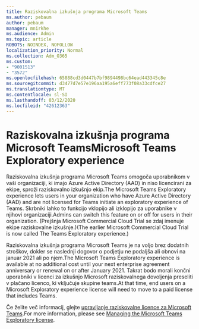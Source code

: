 ```yaml
---
title: Raziskovalna izkušnja programa Microsoft Teams
ms.author: pebaum
author: pebaum
manager: mnirkhe
ms.audience: Admin
ms.topic: article
ROBOTS: NOINDEX, NOFOLLOW
localization_priority: Normal
ms.collection: Adm_O365
ms.custom:
- "9001513"
- "3572"
ms.openlocfilehash: 65888cd3d0447b7bf9894498bc64ead443345c8e
ms.sourcegitcommit: d3477d7e57e196aa195a6eff773f08a33cdfce27
ms.translationtype: MT
ms.contentlocale: sl-SI
ms.lasthandoff: 03/12/2020
ms.locfileid: "42612363"
---
```

# <a name="microsoft-teams-exploratory-experience"></a><span data-ttu-id="de226-102">Raziskovalna izkušnja programa Microsoft Teams</span><span class="sxs-lookup"><span data-stu-id="de226-102">Microsoft Teams Exploratory experience</span></span>

<span data-ttu-id="de226-103">Raziskovalna izkušnja programa Microsoft Teams omogoča uporabnikom v vaši organizaciji, ki imajo Azure Active Directory (AAD) in niso licencirani za ekipe, sproži raziskovalno izkušnjo ekip.</span><span class="sxs-lookup"><span data-stu-id="de226-103">The Microsoft Teams Exploratory experience lets users in your organization who have Azure Active Directory (AAD) and are not licensed for Teams initiate an exploratory experience of Teams.</span></span> <span data-ttu-id="de226-104">Skrbniki lahko to funkcijo vklopijo ali izklopijo za uporabnike v njihovi organizaciji.</span><span class="sxs-lookup"><span data-stu-id="de226-104">Admins can switch this feature on or off for users in their organization.</span></span> <span data-ttu-id="de226-105">(Prejšnja Microsoft Commercial Cloud Trial se zdaj imenuje ekipe raziskovalne izkušnje.)</span><span class="sxs-lookup"><span data-stu-id="de226-105">(The earlier Microsoft Commercial Cloud Trial is now called The Teams Exploratory experience.)</span></span>

<span data-ttu-id="de226-106">Raziskovalna izkušnja programa Microsoft Teams je na voljo brez dodatnih stroškov, dokler se naslednji dogovor o podjetju ne podaljša ali obnovi na januar 2021 ali po njem.</span><span class="sxs-lookup"><span data-stu-id="de226-106">The Microsoft Teams Exploratory experience is available at no additional cost until your next enterprise agreement anniversary or renewal on or after January 2021.</span></span> <span data-ttu-id="de226-107">Takrat bodo morali končni uporabniki v licenci za izkušnjo Microsoft raziskovalnega dovoljenja preseliti v plačano licenco, ki vključuje skupine teams.</span><span class="sxs-lookup"><span data-stu-id="de226-107">At that time, end users on a Microsoft Exploratory experience license will need to move to a paid license that includes Teams.</span></span>

<span data-ttu-id="de226-108">Če želite več informacij, glejte [upravljanje raziskovalne licence za Microsoft Teams](https://docs.microsoft.com/microsoftteams/teams-exploratory/).</span><span class="sxs-lookup"><span data-stu-id="de226-108">For more information, please see [Managing the Microsoft Teams Exploratory license](https://docs.microsoft.com/microsoftteams/teams-exploratory/).</span></span>
